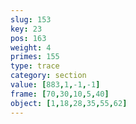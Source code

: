 ```yaml
---
slug: 153
key: 23
pos: 163
weight: 4
primes: 155
type: trace
category: section
value: [883,1,-1,-1]
frame: [70,30,10,5,40]
object: [1,18,28,35,55,62]
---
```

